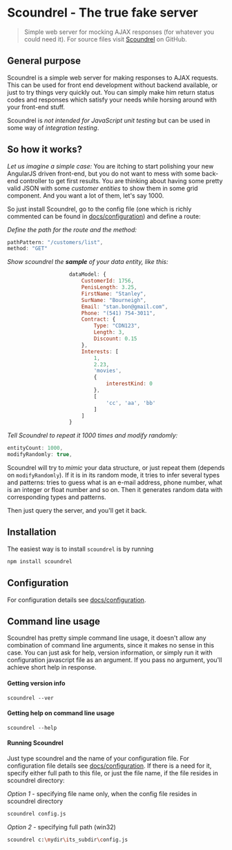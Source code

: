# Scoundrel - The true fake server

> Simple web server for mocking AJAX responses (for whatever you could need it).
    For source files visit  [Scoundrel] on GitHub.
    
## General purpose
Scoundrel is a simple web server for making responses to AJAX requests. This can be used for front end development without backend available, or just to try things very quickly out.
You can simply make him return status codes and responses which satisfy your needs while horsing around with your front-end stuff.

Scoundrel is *not intended for JavaScript unit testing* but can be used in some way of *integration testing*.

## So how it works?

*Let us imagine a simple case:* 
You are itching to start polishing your new AngularJS driven front-end, but you do not want to mess with some back-end controller to get first results. You are thinking about having some pretty valid JSON with some *customer entities* to show them in some grid component. And you want a lot of them, let's say 1000.

So just install Scoundrel, go to the config file (one which is richly commented can be found in [docs/configuration](docs/configuration.md)) and define a route:

*Define the path for the route and the method:*

````javascript
pathPattern: "/customers/list",
method: "GET"
````

*Show scoundrel the **sample** of your data entity, like this:*

````javascript
                    dataModel: {
                        CustomerId: 1756,
                        PenisLength: 3.25,
                        FirstName: "Stanley",
                        SurName: "Bourneigh",
                        Email: "stan.bon@gmail.com",
                        Phone: "(541) 754-3011",
                        Contract: {
                            Type: "CDN123",
                            Length: 3,
                            Discount: 0.15
                        },
                        Interests: [
                            1,
                            2.23,
                            'movies',
                            {
                                interestKind: 0
                            },
                            [
                                'cc', 'aa', 'bb'
                            ]
                        ]
                    }
````

*Tell Scoundrel to repeat it 1000 times and modify randomly:*

````javascript
entityCount: 1000,
modifyRandomly: true,
````

Scoundrel will try to *mimic* your data structure, or just repeat them (depends on `modifyRandomly`). If it is in its random mode, it tries to infer several types and patterns: tries to guess what is an e-mail address, phone number, what is an integer or float number and so on. Then it generates random data with corresponding types and patterns.

Then just query the server, and you'll get it back.

## Installation

The easiest way is to install `scoundrel` is by running

```bash
npm install scoundrel
```

## Configuration

For configuration details see [docs/configuration](docs/configuration.md).

## Command line usage

Scoundrel has pretty simple command line usage, it doesn't allow any combination of command line arguments, since it makes no sense in this case. You can just ask for help, version information, or simply run it with configuration javascript file as an argument.
If you pass no argument, you'll achieve short help in response.

#### Getting version info

````
scoundrel --ver
````

#### Getting help on command line usage

````
scoundrel --help
````

#### Running Scoundrel

Just type scoundrel and the name of your configuration file. For configuration file details see [docs/configuration](docs/configuration.md).
If there is a need for it, specify either full path to this file, or just the file name, if the file resides in scoundrel directory:

*Option 1* - specifying file name only, when the config file resides in scoundrel directory

```bash
scoundrel config.js
```

*Option 2* - specifying full path (win32)

```bash
scoundrel c:\mydir\its_subdir\config.js
```

[Scoundrel]: https://github.com/pehu71/scoundrel
